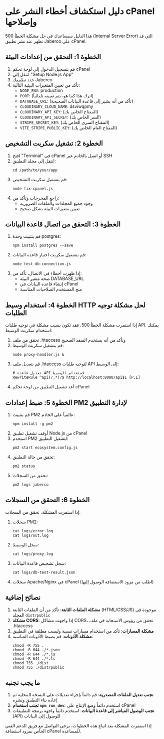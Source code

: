 # دليل استكشاف أخطاء النشر على cPanel وإصلاحها

هذا الدليل سيساعدك في حل مشكلة الخطأ 500 (Internal Server Error) التي قد تظهر عند نشر تطبيق Jaberco على cPanel.

## الخطوة 1: التحقق من إعدادات البيئة

1. قم بتسجيل الدخول إلى لوحة تحكم cPanel
2. انتقل إلى "Setup Node.js App"
3. حدد تطبيقك Jaberco
4. تأكد من تعيين المتغيرات البيئية التالية:
   - `NODE_ENV`: production
   - `PORT`: (اترك هذا كما هو، يتم تعيينه تلقائياً)
   - `DATABASE_URL`: (تأكد من أنه يشير إلى قاعدة البيانات الصحيحة)
   - `CLOUDINARY_CLOUD_NAME`: dsviwqpmy
   - `CLOUDINARY_API_KEY`: (المفتاح الخاص بك)
   - `CLOUDINARY_API_SECRET`: (السر الخاص بك)
   - `STRIPE_SECRET_KEY`: (المفتاح السري الخاص بك)
   - `VITE_STRIPE_PUBLIC_KEY`: (المفتاح العام الخاص بك)

## الخطوة 2: تشغيل سكربت التشخيص

1. افتح "Terminal" في cPanel أو اتصل بالخادم عبر SSH
2. انتقل إلى مجلد التطبيق:
   ```
   cd /path/to/your/app
   ```
3. قم بتشغيل سكربت التشخيص:
   ```
   node fix-cpanel.js
   ```
4. راجع المخرجات وتأكد من:
   - وجود جميع المجلدات والملفات الضرورية
   - تعيين متغيرات البيئة بشكل صحيح

## الخطوة 3: التحقق من اتصال قاعدة البيانات

1. قم بتثبيت وحدة postgres:
   ```
   npm install postgres --save
   ```
2. قم بتشغيل سكربت اختبار قاعدة البيانات:
   ```
   node test-db-connection.js
   ```
3. إذا ظهرت أخطاء في الاتصال، تأكد من:
   - صحة متغير البيئة DATABASE_URL
   - إنشاء قاعدة البيانات في cPanel
   - منح المستخدم الصلاحيات المناسبة

## الخطوة 4: استخدام وسيط HTTP لحل مشكلة توجيه الطلبات

إذا استمرت مشكلة الخطأ 500، فقد تكون بسبب مشكلة في توجيه طلبات API. يمكنك استخدام سكربت الوسيط:

1. تحقق من ملف .htaccess وتأكد من أنه يستخدم المنفذ الصحيح
2. قم بتشغيل سكربت الوسيط:
   ```
   node proxy-handler.js &
   ```
3. قم بتعديل ملف .htaccess لتوجيه طلبات API إلى الوسيط:
   ```
   # تعديل قاعدة API لاستخدام الوسيط
   RewriteRule ^api(/.*)?$ http://localhost:8080/api$1 [P,L]
   ```
4. أعد تشغيل التطبيق من لوحة تحكم cPanel

## الخطوة 5: ضبط إعدادات PM2 لإدارة التطبيق

1. قم بتثبيت PM2 عالمياً على الخادم:
   ```
   npm install -g pm2
   ```
2. أوقف تشغيل تطبيق Node.js من cPanel
3. استخدم PM2 لتشغيل التطبيق:
   ```
   pm2 start ecosystem.config.js
   ```
4. تحقق من حالة التطبيق:
   ```
   pm2 status
   ```
5. تحقق من السجلات:
   ```
   pm2 logs jaberco
   ```

## الخطوة 6: التحقق من السجلات

إذا استمرت المشكلة، تحقق من السجلات:

1. سجلات PM2:
   ```
   cat logs/error.log
   cat logs/out.log
   ```
2. سجل الوسيط:
   ```
   cat logs/proxy.log
   ```
3. سجل تشخيص قاعدة البيانات:
   ```
   cat logs/db-test-result.json
   ```
4. سجلات Apache/Nginx في cPanel (اطلب من مزود الاستضافة الوصول إليها)

## نصائح إضافية

1. **مشكلة الملفات الثابتة**: تأكد من أن الملفات الثابتة (HTML/CSS/JS) موجودة في المجلد `dist/public`
2. **مشكلة CORS**: إذا واجهت مشاكل CORS، تحقق من رؤوس الاستجابة في ملف .htaccess
3. **مشكلة المسارات**: تأكد من استخدام مسارات نسبية وليست مطلقة في التطبيق
4. **مشكلة الأذونات**: قم بضبط الأذونات المناسبة:
   ```
   chmod -R 755 .
   chmod -R 644 ./*.json
   chmod -R 644 ./*.js
   chmod -R 644 ./*.ts
   chmod 755 ./dist
   chmod 755 ./dist/public
   ```

## ما يجب تجنبه

1. **تجنب تعديل الملفات المصدرية**: قم دائماً بإجراء تعديلات على النسخة المحلية ثم إعادة بناء التطبيق ونشره
2. **تجنب استخدام `npm run dev`**: استخدم دائماً وضع الإنتاج على cPanel
3. **تجنب الوصول المباشر إلى قاعدة البيانات**: استخدم دائماً واجهة برمجة التطبيقات (API) للوصول إلى البيانات

إذا استمرت المشكلة بعد اتباع هذه الخطوات، يرجى التواصل مع فريق الدعم الفني الخاص بمزود استضافة cPanel للمساعدة.